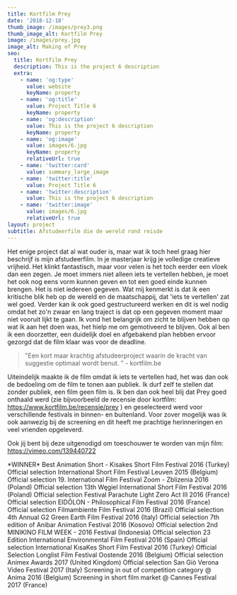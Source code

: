 ```yaml
---
title: Kortfilm Prey
date: '2018-12-18'
thumb_image: /images/prey3.png
thumb_image_alt: Kortfilm Prey
image: /images/prey.jpg
image_alt: Making of Prey
seo:
  title: Kortfilm Prey
  description: This is the project 6 description
  extra:
    - name: 'og:type'
      value: website
      keyName: property
    - name: 'og:title'
      value: Project Title 6
      keyName: property
    - name: 'og:description'
      value: This is the project 6 description
      keyName: property
    - name: 'og:image'
      value: images/6.jpg
      keyName: property
      relativeUrl: true
    - name: 'twitter:card'
      value: summary_large_image
    - name: 'twitter:title'
      value: Project Title 6
    - name: 'twitter:description'
      value: This is the project 6 description
    - name: 'twitter:image'
      value: images/6.jpg
      relativeUrl: true
layout: project
subtitle: Afstudeerfilm die de wereld rond reisde
---
```

Het enige project dat al wat ouder is, maar wat ik toch heel graag hier beschrijf is mijn afstudeerfilm. In je masterjaar krijg je volledige creatieve vrijheid. Het klinkt fantastisch, maar voor velen is het toch eerder een vloek dan een zegen. Je moet immers niet alleen iets te vertellen hebben, je moet het ook nog eens vorm kunnen geven en tot een goed einde kunnen brengen. Het is niet iedereen gegeven. Wat mij kenmerkt is dat ik een kritische blik heb op de wereld en de maatschappij, dat 'iets te vertellen' zat wel goed. Verder kan ik ook goed gestructureerd werken en dit is wel nodig omdat het zo'n zwaar en lang traject is dat op een gegeven moment maar niet vooruit lijkt te gaan. Ik vond het belangrijk om zicht te blijven hebben op wat ik aan het doen was, het hielp me om gemotiveerd te blijven. Ook al ben ik een doorzetter, een duidelijk doel en afgebakend plan hebben ervoor gezorgd dat de film klaar was voor de deadline. 

> "Een kort maar krachtig afstudeerproject waarin de kracht van suggestie optimaal wordt benut. " - kortfilm.be

Uiteindelijk maakte ik de film omdat ik iets te vertellen had, het was dan ook de bedoeling om de film te tonen aan publiek. Ik durf zelf te stellen dat zonder publiek, een film geen film is. Ik ben dan ook heel blij dat Prey goed onthaald werd (zie bijvoorbeeld de recensie door kortfilm: <https://www.kortfilm.be/recensie/prey> ) en geselecteerd werd voor verschillende festivals in binnen- en buitenland.  Voor zover mogelijk was ik ook aanwezig bij de screening en dit heeft me prachtige herinneringen en veel vrienden opgeleverd.

Ook jij bent bij deze uitgenodigd om toeschouwer te worden van mijn film: <https://vimeo.com/139440722> 

\*WINNER\* Best Animation Short - Kisakes Short Film Festival 2016 (Turkey)
Official selection International Short Film Festival Leuven 2015 (Belgium)
Official selection 19. International Film Festival Zoom - Zblizenia 2016 (Poland)
Official selection 13th Węgiel International Short Film Festival 2016 (Poland)
Official selection Festival Parachute Light Zero Act III 2016 (France)
Official selection EIDÔLON - Philosophical Film Festival 2016 (France)
Official selection Filmambiente Film Festival 2016 (Brazil)
Official selection 4th Annual G2 Green Earth Film Festival 2016 (Italy)
Official selection 7th edition of Anibar Animation Festival 2016 (Kosovo)
Official selection 2nd MINIKINO FILM WEEK - 2016 Festival (Indonesia)
Official selection 23 Edition International Environmental Film Festival 2016 (Spain)
Official selection International KısaKes Short Film Festival 2016 (Turkey)
Official Selection Longlist Film Festival Oostende 2016 (Belgium)
Official selection Animex Awards 2017 (United Kingdom)
Official selection San Giò Verona Video Festival 2017 (Italy)
Screening in out of competition category @ Anima 2016 (Belgium)
Screening in short film market @ Cannes Festival 2017 (France)
